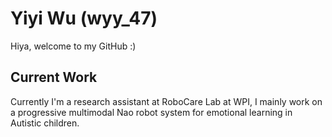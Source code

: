 <!--
**wyy-47/wyy-47** is a ✨ _special_ ✨ repository because its `README.md` (this file) appears on your GitHub profile.

Here are some ideas to get you started:

- 🔭 I’m currently working on ...
- 🌱 I’m currently learning ...
- 👯 I’m looking to collaborate on ...
- 🤔 I’m looking for help with ...
- 💬 Ask me about ...
- 📫 How to reach me: ...
- 😄 Pronouns: ...
- ⚡ Fun fact: ...
-->
# Yiyi Wu (wyy_47)
Hiya, welcome to my GitHub :)

## Current Work
Currently I'm a research assistant at RoboCare Lab at WPI, I mainly work on a progressive multimodal Nao robot system for emotional learning in Autistic children.

